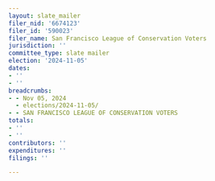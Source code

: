 ```yaml
---
layout: slate_mailer
filer_nid: '6674123'
filer_id: '590023'
filer_name: San Francisco League of Conservation Voters
jurisdiction: ''
committee_type: slate mailer
election: '2024-11-05'
dates:
- ''
- ''
breadcrumbs:
- - Nov 05, 2024
  - elections/2024-11-05/
- - SAN FRANCISCO LEAGUE OF CONSERVATION VOTERS
totals:
- ''
- ''
contributors: ''
expenditures: ''
filings: ''

---
```


